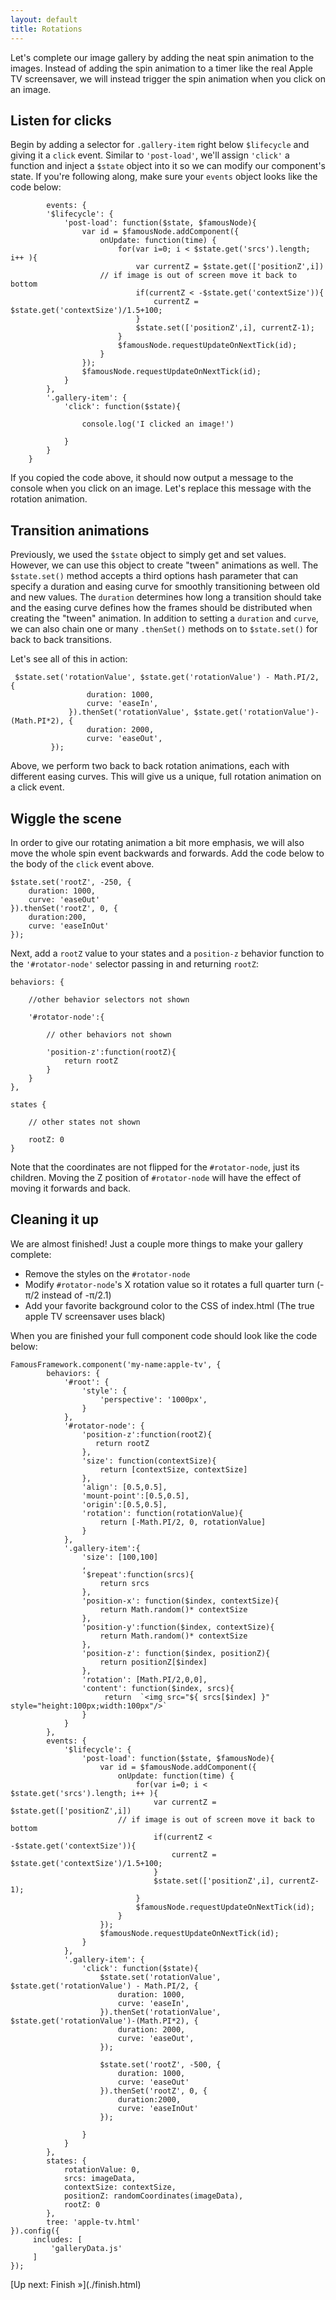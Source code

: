 ```yaml
---
layout: default
title: Rotations
---
```



Let's complete our image gallery by adding the neat spin animation to the images. Instead of adding the spin animation to a timer like the real Apple TV screensaver, we will instead trigger the spin animation when you click on an image. 

## Listen for clicks

Begin by adding a selector for `.gallery-item` right below `$lifecycle` and giving it a `click` event. Similar to `'post-load'`, we'll assign `'click'` a function and inject a `$state` object into it so we can modify our component's state. If you're following along, make sure your `events` object looks like the code below:


            events: { 
            '$lifecycle': {
                'post-load': function($state, $famousNode){
                    var id = $famousNode.addComponent({
                        onUpdate: function(time) {
                            for(var i=0; i < $state.get('srcs').length; i++ ){
                                var currentZ = $state.get(['positionZ',i])
                        // if image is out of screen move it back to bottom
                                if(currentZ < -$state.get('contextSize')){
                                    currentZ = $state.get('contextSize')/1.5+100;
                                }
                                $state.set(['positionZ',i], currentZ-1);  
                            }
                            $famousNode.requestUpdateOnNextTick(id);
                        }
                    });
                    $famousNode.requestUpdateOnNextTick(id);
                }
            },
            '.gallery-item': {
                'click': function($state){
                      
                    console.log('I clicked an image!')

                }
            }
        }

If you copied the code above, it should now output a message to the console when you click on an image. Let's replace this message with the rotation animation.

## Transition animations

Previously, we used the `$state` object to simply get and set values. However, we can use this object to create "tween" animations as well. The `$state.set()` method accepts a third options hash parameter that can specify a duration and easing curve for smoothly transitioning between old and new values. The `duration` determines how long a transition should take and the easing curve defines how the frames should be distributed when creating the "tween" animation. In addition to setting a `duration` and `curve`, we can also chain one or many `.thenSet()` methods on to `$state.set()` for back to back transitions. 

Let's see all of this in action: 

    
     $state.set('rotationValue', $state.get('rotationValue') - Math.PI/2, {
                     duration: 1000,
                     curve: 'easeIn',
                 }).thenSet('rotationValue', $state.get('rotationValue')-(Math.PI*2), {
                     duration: 2000,
                     curve: 'easeOut',
             });

Above, we perform two back to back rotation animations, each with different easing curves. This will give us a unique, full rotation animation on a click event.

## Wiggle the scene

In order to give our rotating animation a bit more emphasis, we will also move the whole spin event backwards and forwards. Add the code below to the body of the `click` event above. 

    $state.set('rootZ', -250, {
        duration: 1000,
        curve: 'easeOut'
    }).thenSet('rootZ', 0, {
        duration:200, 
        curve: 'easeInOut'
    });

Next, add a `rootZ` value to your states and a `position-z` behavior function to the `'#rotator-node'` selector passing in and returning `rootZ`:
    


    behaviors: {

        //other behavior selectors not shown

        '#rotator-node':{
        
            // other behaviors not shown

            'position-z':function(rootZ){
                return rootZ
            }
        }
    },

    states {
        
        // other states not shown

        rootZ: 0
    }

Note that the coordinates are not flipped for the `#rotator-node`, just its children. Moving the Z position of `#rotator-node` will have the effect of moving it forwards and back. 


## Cleaning it up

We are almost finished! Just a couple more things to make your gallery complete:

  - Remove the styles on the `#rotator-node`
  - Modify `#rotator-node`'s X rotation value so it rotates a full quarter turn (-&pi;/2 instead of -&pi;/2.1)
  - Add your favorite background color to the CSS of index.html (The true apple TV screensaver uses black)

When you are finished your full component code should look like the code below:

    FamousFramework.component('my-name:apple-tv', {
            behaviors: {
                '#root': {
                    'style': {
                        'perspective': '1000px',
                    }
                },
                '#rotator-node': {
                    'position-z':function(rootZ){
                       return rootZ
                    },
                    'size': function(contextSize){ 
                        return [contextSize, contextSize]
                    },         
                    'align': [0.5,0.5],          
                    'mount-point':[0.5,0.5],
                    'origin':[0.5,0.5],     
                    'rotation': function(rotationValue){ 
                        return [-Math.PI/2, 0, rotationValue] 
                    }
                },
                '.gallery-item':{
                    'size': [100,100] 
                    ,
                    '$repeat':function(srcs){
                        return srcs   
                    },
                    'position-x': function($index, contextSize){ 
                        return Math.random()* contextSize
                    },
                    'position-y':function($index, contextSize){ 
                        return Math.random()* contextSize
                    },
                    'position-z': function($index, positionZ){ 
                        return positionZ[$index] 
                    },
                    'rotation': [Math.PI/2,0,0], 
                    'content': function($index, srcs){
                         return  `<img src="${ srcs[$index] }" style="height:100px;width:100px"/>`
                    }
                }
            },          
            events: { 
                '$lifecycle': {
                    'post-load': function($state, $famousNode){
                        var id = $famousNode.addComponent({
                            onUpdate: function(time) {
                                for(var i=0; i < $state.get('srcs').length; i++ ){
                                    var currentZ = $state.get(['positionZ',i])
                            // if image is out of screen move it back to bottom
                                    if(currentZ < -$state.get('contextSize')){
                                        currentZ = $state.get('contextSize')/1.5+100;
                                    }
                                    $state.set(['positionZ',i], currentZ-1);  
                                }
                                $famousNode.requestUpdateOnNextTick(id);
                            }
                        });
                        $famousNode.requestUpdateOnNextTick(id);
                    }
                },
                '.gallery-item': {
                    'click': function($state){
                        $state.set('rotationValue', $state.get('rotationValue') - Math.PI/2, {
                            duration: 1000,
                            curve: 'easeIn',
                        }).thenSet('rotationValue', $state.get('rotationValue')-(Math.PI*2), {
                            duration: 2000,
                            curve: 'easeOut',
                        });

                        $state.set('rootZ', -500, {
                            duration: 1000,
                            curve: 'easeOut'
                        }).thenSet('rootZ', 0, {
                            duration:2000, 
                            curve: 'easeInOut'
                        });

                    }
                }
            },              
            states: {
                rotationValue: 0,    
                srcs: imageData,    
                contextSize: contextSize,
                positionZ: randomCoordinates(imageData),
                rootZ: 0
            },              
            tree: 'apple-tv.html'  
    }).config({
         includes: [
             'galleryData.js'
         ]
    });
        
<span class="cta">
[Up next: Finish &raquo;](./finish.html)
</span>